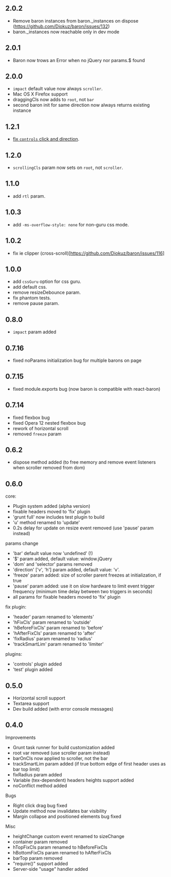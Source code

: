## 2.0.2

 - Remove baron instances from baron._instances on dispose (https://github.com/Diokuz/baron/issues/132)
 - baron._instances now reachable only in dev mode

## 2.0.1

 - Baron now trows an Error when no jQuery nor params.$ found

## 2.0.0

 - `impact` default value now always `scroller`.
 - Mac OS X Firefox support
 - draggingCls now adds to `root`, not `bar`
 - second baron init for same direction now always returns existing instance

## 1.2.1

 - [fix `controls` click and direction](https://github.com/Diokuz/baron/issues/121).

## 1.2.0

 - `scrollingCls` param now sets on `root`, not `scroller`.

## 1.1.0

 - add `rtl` param.

## 1.0.3

 - add ```-ms-overflow-style: none``` for non-guru css mode.

## 1.0.2

 - fix ie clipper (cross-scroll)[https://github.com/Diokuz/baron/issues/116]

## 1.0.0

 - add `cssGuru` option for css guru.
 - add default css.
 - remove resizeDebounce param.
 - fix phantom tests.
 - remove pause param.

## 0.8.0

 - `impact` param added

## 0.7.16

 - fixed noParams initialization bug for multiple barons on page

## 0.7.15

 - fixed module.exports bug (now baron is compatible with react-baron)

## 0.7.14

 - fixed flexbox bug
 - fixed Opera 12 nested flexbox bug
 - rework of horizontal scroll
 - removed `freeze` param

## 0.6.2

- dispose method added (to free memory and remove event listeners when scroller removed from dom)

## 0.6.0

core:
- Plugin system added (alpha version)
- fixable headers moved to 'fix' plugin
- 'grunt full' now includes test plugin to build
- 'u' method renamed to 'update'
- 0.2s delay for update on resize event removed (use 'pause' param instead)

params change
- 'bar' default value now 'undefined' (!)
- '$' param added, default value: window.jQuery
- 'dom' and 'selector' params removed
- 'direction' ['v', 'h'] param added, default value: 'v'.
- 'freeze' param added: size of scroller parent freezes at initialization, if true
- 'pause' param added: use it on slow hardware to limit event trigger frequency (minimum time delay between two triggers in seconds)
- all params for fixable headers moved to 'fix' plugin

fix plugin:
- 'header' param renamed to 'elements'
- 'hFixCls' param renamed to 'outside'
- 'hBeforeFixCls' param renamed to 'before'
- 'hAfterFixCls' param renamed to 'after'
- 'fixRadius' param renamed to 'radius'
- 'trackSmartLim' param renamed to 'limiter'

plugins:
- 'controls' plugin added
- 'test' plugin added

## 0.5.0

- Horizontal scroll support
- Textarea support
- Dev build added (with error console messages)

## 0.4.0

Improvements

- Grunt task runner for build customization added
- root var removed (use scroller param instead)
- barOnCls now applied to scroller, not the bar
- trackSmartLim param added (if true bottom edge of first header uses as bar top limit)
- fixRadius param added
- Variable (tex-dependent) headers heights support added
- noConflict method added

Bugs

- Right click drag bug fixed
- Update method now invalidates bar visibility
- Margin collapse and positioned elements bug fixed

Misc

- heightChange custom event renamed to sizeChange
- container param removed
- hTopFixCls param renamed to hBeforeFixCls
- hBottomFixCls param renamed to hAfterFixCls
- barTop param removed
- "require()" support added
- Server-side "usage" handler added